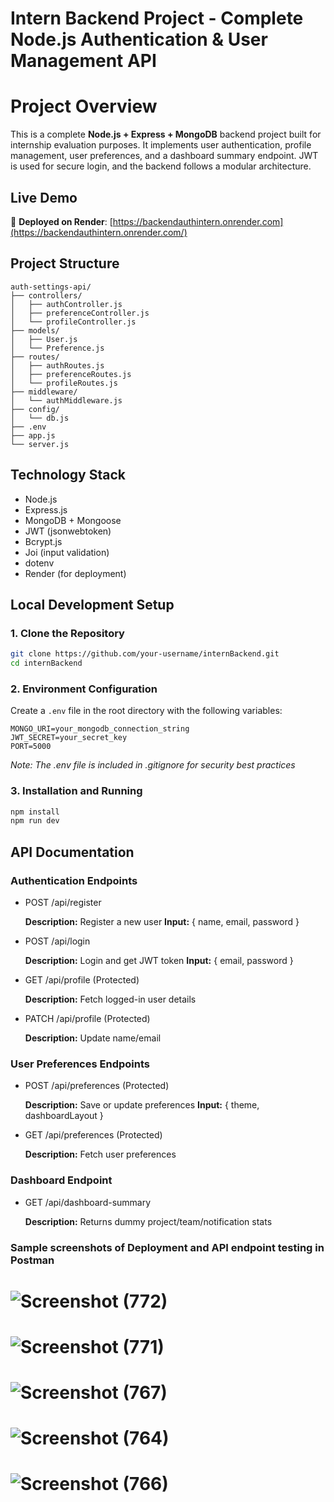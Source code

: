 # Intern Backend Project - Complete Node.js Authentication & User Management API

# Project Overview

This is a complete **Node.js + Express + MongoDB** backend project built for internship evaluation purposes. It implements user authentication, profile management, user preferences, and a dashboard summary endpoint. JWT is used for secure login, and the backend follows a modular architecture.

## Live Demo

🚀 **Deployed on Render**: [https://backendauthintern.onrender.com](https://backendauthintern.onrender.com/)

## Project Structure

```
auth-settings-api/
├── controllers/
│   ├── authController.js
│   ├── preferenceController.js
│   └── profileController.js
├── models/
│   ├── User.js
│   └── Preference.js
├── routes/
│   ├── authRoutes.js
│   ├── preferenceRoutes.js
│   └── profileRoutes.js
├── middleware/
│   └── authMiddleware.js
├── config/
│   └── db.js
├── .env
├── app.js
└── server.js
```

## Technology Stack

- Node.js
- Express.js
- MongoDB + Mongoose
- JWT (jsonwebtoken)
- Bcrypt.js
- Joi (input validation)
- dotenv
- Render (for deployment)

## Local Development Setup

### 1. Clone the Repository

```bash
git clone https://github.com/your-username/internBackend.git
cd internBackend
```

### 2. Environment Configuration

Create a `.env` file in the root directory with the following variables:

```
MONGO_URI=your_mongodb_connection_string
JWT_SECRET=your_secret_key
PORT=5000
```

*Note: The .env file is included in .gitignore for security best practices*

### 3. Installation and Running

```bash
npm install
npm run dev
```

## API Documentation

### Authentication Endpoints

- POST /api/register
    
    **Description:** Register a new user
    **Input:** { name, email, password }
    
- POST /api/login
    
    **Description:** Login and get JWT token
    **Input:** { email, password }
    
- GET /api/profile (Protected)
    
    **Description:** Fetch logged-in user details
    
- PATCH /api/profile (Protected)
    
    **Description:** Update name/email
    

### User Preferences Endpoints

- POST /api/preferences (Protected)
    
    **Description:** Save or update preferences
    **Input:** { theme, dashboardLayout }
    
- GET /api/preferences (Protected)
    
    **Description:** Fetch user preferences
    

### Dashboard Endpoint

- GET /api/dashboard-summary
    
    **Description:** Returns dummy project/team/notification stats
### Sample screenshots of Deployment and API endpoint testing in Postman

  # ![Screenshot (772)](https://github.com/user-attachments/assets/bb1da653-5572-4d63-b74f-9badf082dd9a) 
  # ![Screenshot (771)](https://github.com/user-attachments/assets/730d7e16-f991-4a0b-9570-12299cbad632)
  # ![Screenshot (767)](https://github.com/user-attachments/assets/d887a054-557f-4cd3-83cc-60cd1740bb17)
  # ![Screenshot (764)](https://github.com/user-attachments/assets/59470d11-fc1b-455d-a4fb-1976464940bc)
  # ![Screenshot (766)](https://github.com/user-attachments/assets/7a32c95d-cb78-4db9-a47d-a9779cd2add9)





